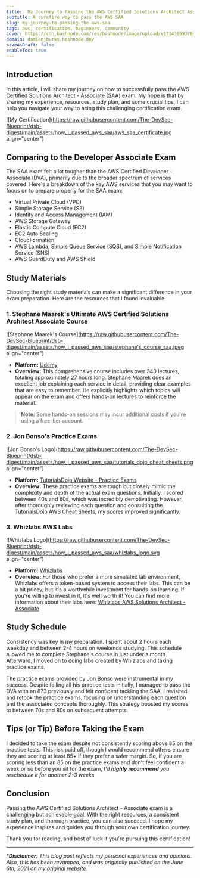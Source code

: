 ```yaml
---
title:  My Journey to Passing the AWS Certified Solutions Architect Associate Exam
subtitle: A surefire way to pass the AWS SAA
slug: my-journey-to-passing-the-aws-saa
tags: aws, certification, beginners, community
cover: https://cdn.hashnode.com/res/hashnode/image/upload/v1714365932617/G3PI4-dC1.jpg?auto=format
domain: damienjburks.hashnode.dev
saveAsDraft: false
enableToc: true
---
```


## Introduction

In this article, I will share my journey on how to successfully pass the AWS Certified Solutions Architect - Associate (SAA) exam. My hope is that by sharing my experience, resources, study plan, and some crucial tips, I can help you navigate your way to acing this challenging certification exam.

![My Certification](https://raw.githubusercontent.com/The-DevSec-Blueprint/dsb-digest/main/assets/how_i_passed_aws_saa/aws_saa_certificate.jpg align="center")

## Comparing to the Developer Associate Exam

The SAA exam felt a lot tougher than the AWS Certified Developer - Associate (DVA), primarily due to the broader spectrum of services covered. Here's a breakdown of the key AWS services that you may want to focus on to prepare properly for the SAA exam:

- Virtual Private Cloud (VPC)
- Simple Storage Service (S3)
- Identity and Access Management (IAM)
- AWS Storage Gateway
- Elastic Compute Cloud (EC2)
- EC2 Auto Scaling
- CloudFormation
- AWS Lambda, Simple Queue Service (SQS), and Simple Notification Service (SNS)
- AWS GuardDuty and AWS Shield

## Study Materials

Choosing the right study materials can make a significant difference in your exam preparation. Here are the resources that I found invaluable:

### 1. **Stephane Maarek's Ultimate AWS Certified Solutions Architect Associate Course**

![Stephane Maarek's Course](https://raw.githubusercontent.com/The-DevSec-Blueprint/dsb-digest/main/assets/how_i_passed_aws_saa/stephane's_course_saa.jpeg align="center")

- **Platform:** [Udemy](https://www.udemy.com/course/aws-certified-solutions-architect-associate-saa-c03/)
- **Overview:** This comprehensive course includes over 340 lectures, totaling approximately 27 hours long. Stephane Maarek does an excellent job explaining each service in detail, providing clear examples that are easy to remember. He explicitly highlights which topics will appear on the exam and offers hands-on lectures to reinforce the material.

>**Note:** Some hands-on sessions may incur additional costs if you're using a free-tier account.

### 2. **Jon Bonso's Practice Exams**

![Jon Bonso's Logo](https://raw.githubusercontent.com/The-DevSec-Blueprint/dsb-digest/main/assets/how_i_passed_aws_saa/tutorials_dojo_cheat_sheets.png align="center")

- **Platform:** [TutorialsDojo Website - Practice Exams](https://portal.tutorialsdojo.com/courses/aws-certified-solutions-architect-associate-practice-exams)
- **Overview:** These practice exams are tough but closely mimic the complexity and depth of the actual exam questions. Initially, I scored between 40s and 60s, which was incredibly demotivating. However, after thoroughly reviewing each question and consulting the [TutorialsDojo AWS Cheat Sheets](https://tutorialsdojo.com/aws-cheat-sheets/), my scores improved significantly.

### 3. **Whizlabs AWS Labs**

![Whizlabs Logo](https://raw.githubusercontent.com/The-DevSec-Blueprint/dsb-digest/main/assets/how_i_passed_aws_saa/whizlabs_logo.svg align="center")

- **Platform:** [Whizlabs](https://www.whizlabs.com/)
- **Overview:** For those who prefer a more simulated lab environment, Whizlabs offers a token-based system to access their labs. This can be a bit pricey, but it's a worthwhile investment for hands-on learning. If you're willing to invest in it, it's well worth it! You can find more information about their labs here: [Whizlabs AWS Solutions Architect - Associate](https://www.whizlabs.com/aws-solutions-architect-associate/)

## Study Schedule

Consistency was key in my preparation. I spent about 2 hours each weekday and between 2-4 hours on weekends studying. This schedule allowed me to complete Stephane's course in just under a month. Afterward, I moved on to doing labs created by Whizlabs and taking practice exams.

The practice exams provided by Jon Bonso were instrumental in my success. Despite failing all his practice tests initially, I managed to pass the DVA with an 873 previously and felt confident tackling the SAA. I revisited and retook the practice exams, focusing on understanding each question and the associated concepts thoroughly. This strategy boosted my scores to between 70s and 80s on subsequent attempts.

## Tips (or Tip) Before Taking the Exam

I decided to take the exam despite not consistently scoring above 85 on the practice tests. This risk paid off, though I would recommend others ensure they are scoring at least 85+ if they prefer a safer margin. So, if you are scoring less than an 85 on the practice exams and don't feel confident a week or so before you sit for the exam, _I'd **highly recommend** you reschedule it for another 2-3 weeks._

## Conclusion

Passing the AWS Certified Solutions Architect - Associate exam is a challenging but achievable goal. With the right resources, a consistent study plan, and thorough practice, you can also succeed. I hope my experience inspires and guides you through your own certification journey.

Thank you for reading, and best of luck if you're pursuing this certification!

---

_***Disclaimer:** This blog post reflects my personal experiences and opinions. Also, this has been revamped, and was originally published on the June 6th, 2021 on my [original website](https://dburksgtr.wixsite.com/blog/post/how-i-passed-the-aws-csa-c-02)._
